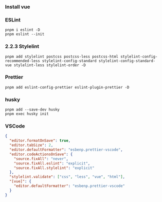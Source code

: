 ### Install vue

### ESLint

```
pnpm i eslint -D
pnpm eslint --init
```

### 2.2.3 Stylelint

```shell
pnpm add stylelint postcss postcss-less postcss-html stylelint-config-recommended-less stylelint-config-standard stylelint-config-standard-vue stylelint-less stylelint-order -D
```

### Prettier

```
pnpm add eslint-config-prettier eslint-plugin-prettier -D
```

### husky

```shell
pnpm add --save-dev husky
pnpm exec husky init
```

### VSCode

```json
{
  "editor.formatOnSave": true,
  "editor.tabSize": 2,
  "editor.defaultFormatter": "esbenp.prettier-vscode",
  "editor.codeActionsOnSave": {
    "source.fixAll": "never",
    "source.fixAll.eslint": "explicit",
    "source.fixAll.stylelint": "explicit"
  },
  "stylelint.validate": ["css", "less", "vue", "html"],
  "[vue]": {
    "editor.defaultFormatter": "esbenp.prettier-vscode"
  }
}
```
